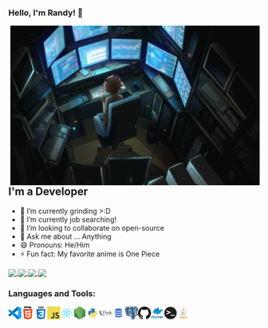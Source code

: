 ### Hello, I'm Randy! 👋

<img align="right" alt="GIF" src="https://github.com/randydhack/randydhack/blob/main/EgUx.gif" width="500" height="320"/>

## I'm a Developer
- 🔭 I’m currently grinding >:D
- 🌱 I’m currently job searching!
- 👯 I’m looking to collaborate on open-source
- 💬 Ask me about ... Anything
- 😄 Pronouns: He/Him
- ⚡ Fun fact: My favorite anime is One Piece

<a href="https://github.com/randydhack/#gh-dark-mode-only">
  <img height=150 align="center" src="https://github-readme-stats.vercel.app/api?username=randydhack&hide=stars,issues&show_icons=true&theme=react#gh-dark-mode-only" />
</a>
<a href="https://github.com/randydhack/#gh-dark-mode-only">
  <img height=150 align="center" src="https://github-readme-stats.vercel.app/api/top-langs?username=randydhack&layout=compact&langs_count=8&card_width=350&theme=react#gh-dark-mode-only" />
</a>

<a href="https://github.com/randydhack/#gh-light-mode-only">
  <img height=150 align="center" src="https://github-readme-stats.vercel.app/api?username=randydhack&hide=stars,issues&show_icons=true&theme=default#gh-light-mode-only" />
</a>
<a href="https://github.com/randydhack/#gh-light-mode-only">
  <img height=150 align="center" src="https://github-readme-stats.vercel.app/api/top-langs?username=randydhack&layout=compact&langs_count=8&card_width=350&theme=default#gh-light-mode-only" />
</a>

### Languages and Tools:

<img align="left" alt="Visual Studio Code" width="26px" src="https://raw.githubusercontent.com/github/explore/80688e429a7d4ef2fca1e82350fe8e3517d3494d/topics/visual-studio-code/visual-studio-code.png" />
<img align="left" alt="HTML5" width="26px" src="https://raw.githubusercontent.com/github/explore/80688e429a7d4ef2fca1e82350fe8e3517d3494d/topics/html/html.png" />
<img align="left" alt="CSS3" width="26px" src="https://raw.githubusercontent.com/github/explore/80688e429a7d4ef2fca1e82350fe8e3517d3494d/topics/css/css.png" />
<img align="left" alt="JavaScript" width="26px" src="https://raw.githubusercontent.com/github/explore/80688e429a7d4ef2fca1e82350fe8e3517d3494d/topics/javascript/javascript.png" />
<img align="left" alt="React" width="26px" src="https://raw.githubusercontent.com/github/explore/80688e429a7d4ef2fca1e82350fe8e3517d3494d/topics/react/react.png" />
<img align="left" alt="Node.js" width="26px" src="https://raw.githubusercontent.com/github/explore/80688e429a7d4ef2fca1e82350fe8e3517d3494d/topics/nodejs/nodejs.png" />
<img align="left" alt="python" width="26px" src="https://raw.githubusercontent.com/github/explore/80688e429a7d4ef2fca1e82350fe8e3517d3494d/topics/python/python.png" />
<img align="left" alt="flask" width="26px" src="https://raw.githubusercontent.com/github/explore/80688e429a7d4ef2fca1e82350fe8e3517d3494d/topics/flask/flask.png" />
<img align="left" alt="SQL" width="26px" src="https://raw.githubusercontent.com/github/explore/80688e429a7d4ef2fca1e82350fe8e3517d3494d/topics/sql/sql.png" />
<img align="left" alt="PostgreSQL" width="26px" src="https://raw.githubusercontent.com/github/explore/80688e429a7d4ef2fca1e82350fe8e3517d3494d/topics/postgresql/postgresql.png" />
<img align="left" alt="GitHub" width="26px" src="https://raw.githubusercontent.com/github/explore/78df643247d429f6cc873026c0622819ad797942/topics/github/github.png" />
<img align="left" alt="Docker" width="26px" src="https://raw.githubusercontent.com/github/explore/80688e429a7d4ef2fca1e82350fe8e3517d3494d/topics/docker/docker.png" />
<img align="left" alt="Terminal" width="26px" src="https://raw.githubusercontent.com/github/explore/80688e429a7d4ef2fca1e82350fe8e3517d3494d/topics/terminal/terminal.png" />
<img align="left" alt="Java" width="26px" src="https://raw.githubusercontent.com/github/explore/80688e429a7d4ef2fca1e82350fe8e3517d3494d/topics/java/java.png" />


